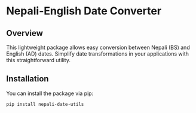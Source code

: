# Nepali-English Date Converter

## Overview
This lightweight package allows easy conversion between Nepali (BS) and English (AD) dates. Simplify date transformations in your applications with this straightforward utility.

## Installation
You can install the package via pip:
```bash
pip install nepali-date-utils

